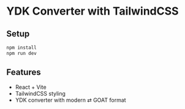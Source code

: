 # YDK Converter with TailwindCSS

## Setup

```bash
npm install
npm run dev
```

## Features
- React + Vite
- TailwindCSS styling
- YDK converter with modern ⇄ GOAT format
